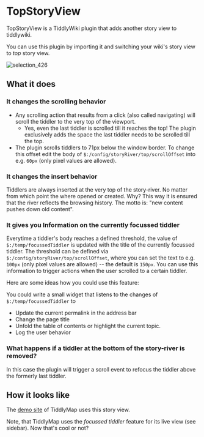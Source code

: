 # TopStoryView

TopStoryView is a TiddlyWiki plugin that adds another story view to tiddlywiki.

You can use this plugin by importing it and switching your wiki's story view to *top* story view.

![selection_426](https://cloud.githubusercontent.com/assets/4307137/5669923/f6409ca6-977b-11e4-94ba-134248aa7305.png)

## What it does

### It changes the scrolling behavior

* Any scrolling action that results from a click (also called navigating) will scroll the tiddler to the very top of the viewport.
  * Yes, even the last tiddler is scrolled till it reaches the top! The plugin exclusively adds the space the last tiddler needs to be scrolled till the top.
* The plugin scrolls tiddlers to 71px below the window border. To change this offset edit the body of `$:/config/storyRiver/top/scrollOffset` into e.g. `60px` (only pixel values are allowed).

### It changes the insert behavior

Tiddlers are always inserted at the very top of the story-river. No matter from which point the where opened or created. Why? This way it is ensured that the river reflects the browsing history. The motto is: "new content pushes down old content".

### It gives you Information on the currently focussed tiddler

Everytime a tiddler's body reaches a defined threshold, the value of `$:/temp/focussedTiddler` is updated with the title of the currently focussed tiddler. The threshold can be defined via `$:/config/storyRiver/top/scrollOffset`, where you can set the text to e.g. `100px` (only pixel values are allowed) -- the default is `150px`. You can use this information to trigger actions when the user scrolled to a certain tiddler.

Here are some ideas how you could use this feature:

You could write a small widget that listens to the changes of `$:/temp/focussedTiddler` to 

* Update the current permalink in the address bar
* Change the page title
* Unfold the table of contents or highlight the current topic.
* Log the user behavior

### What happens if a tiddler at the bottom of the story-river is removed?

In this case the plugin will trigger a scroll event to refocus the tiddler above the formerly last tiddler.

## How it looks like

The [demo site](http://bit.ly/tiddlymap) of TiddlyMap uses this story view.

Note, that TiddlyMap uses the *focussed tiddler* feature for its live view (see sidebar). Now that's cool or not?